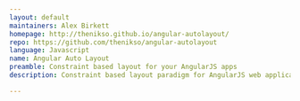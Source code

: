 ```yaml
---
layout: default
maintainers: Alex Birkett
homepage: http://thenikso.github.io/angular-autolayout/
repo: https://github.com/thenikso/angular-autolayout
language: Javascript
name: Angular Auto Layout
preamble: Constraint based layout for your AngularJS apps
description: Constraint based layout paradigm for AngularJS web applications inspired by Apple's Auto Layout for iOS and OS X. <br /><br />HTML and CSS have been designed to present a page style layout like one that you might find on a newspaper. However, nowadays those technologies are also used to for layout of applications that should resemble native ones. <br /><br />Many features that are needed to properly layout an application are missing from CSS. For example, there is no way to specify that two elements on a page should have the same height! <br /><br />With angular-autolayout, you can use the same layout technology that Apple gives to native iOS and OS X developers for your HTML5 app.

---
```

